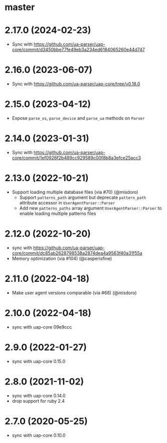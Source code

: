 # master

# 2.17.0 (2024-02-23)
  * Sync with https://github.com/ua-parser/uap-core/commit/d3450bbe77fe49eb3a234ed6184065260e44d747

# 2.16.0 (2023-06-07)
  * Sync with https://github.com/ua-parser/uap-core/tree/v0.18.0

# 2.15.0 (2023-04-12)
 * Expose `parse_os`, `parse_device` and `parse_ua` methods on `Parser`

# 2.14.0 (2023-01-31)
  * Sync with https://github.com/ua-parser/uap-core/commit/1ef0926f2b489cc929589c00f8b8a3efce25acc3

# 2.13.0 (2022-10-21)
  * Support loading multiple database files (via #70) (@misdoro)
    * Support `patterns_path` argument but deprecate `pattern_path` attribute accessor
      in `UserAgentParser::Parser`
    * Add new `patterns_paths` array argument `UserAgentParser::Parser` to enable loading
      multiple patterns files

# 2.12.0 (2022-10-20)

  * sync with https://github.com/ua-parser/uap-core/commit/dc85ab2628798538a2874dea4a9563f40a31f55a
  * Memory optimization (via #104) (@casperisfine)

# 2.11.0 (2022-04-18)
  * Make user agent versions comparable (via #68) (@misdoro)

# 2.10.0 (2022-04-18)
  * sync with uap-core 09e9ccc

# 2.9.0 (2022-01-27)
  * sync with uap-core 0.15.0

# 2.8.0 (2021-11-02)
  * sync with uap-core 0.14.0
  * drop support for ruby 2.4

# 2.7.0 (2020-05-25)
  * sync with uap-core 0.10.0
